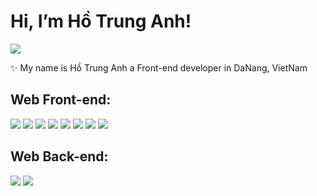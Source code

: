 # Hi, I’m Hồ Trung Anh!
<a target="_blank" href=https://www.linkedin.com/in/trung-anh-h%E1%BB%93-858b32199/> <img src="https://img.shields.io/badge/-LinkedIn-0e76a8?style=plastic&logo=linkedIn"> </a>

✨ My name is Hồ  Trung Anh a Front-end developer in DaNang, VietNam

## Web Front-end:
<img src="https://img.shields.io/badge/react-%2320232a.svg?style=for-the-badge&logo=react&logoColor=%2361DAFB"> <img src="https://img.shields.io/badge/vuejs-%2335495e.svg?style=for-the-badge&logo=vuedotjs&logoColor=%234FC08D"> <img src="https://img.shields.io/badge/Nuxt-black?style=for-the-badge&logo=nuxt.js&logoColor=white"> <img src="https://img.shields.io/badge/javascript-%23323330.svg?style=for-the-badge&logo=javascript&logoColor=%23F7DF1E"> <img src="https://img.shields.io/badge/typescript-%23007ACC.svg?style=for-the-badge&logo=typescript&logoColor=white">  <img src="https://img.shields.io/badge/html5-%23E34F26.svg?style=for-the-badge&logo=html5&logoColor=white"> <img src="https://img.shields.io/badge/css3-%231572B6.svg?style=for-the-badge&logo=css3&logoColor=white"> <img src="https://img.shields.io/badge/SASS-hotpink.svg?style=for-the-badge&logo=SASS&logoColor=white">

## Web Back-end:
<img src="https://img.shields.io/badge/nestjs-%23E0234E.svg?style=for-the-badge&logo=nestjs&logoColor=white"> <img src="https://img.shields.io/badge/node.js-6DA55F?style=for-the-badge&logo=node.js&logoColor=white"> 